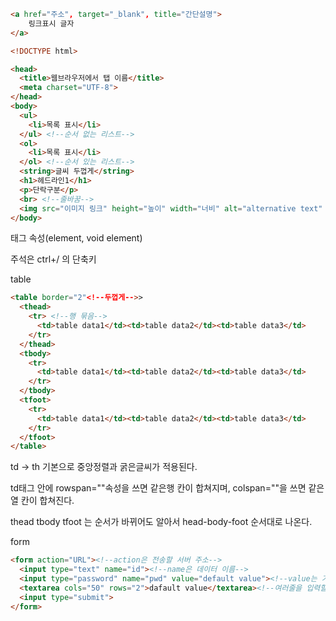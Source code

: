 ```html
<a href="주소", target="_blank", title="간단설명">
    링크표시 글자
</a>
```

```html
<!DOCTYPE html>
```

```html
<head>
  <title>웹브라우저에서 탭 이름</title>
  <meta charset="UTF-8">
</head>
<body>
  <ul>
    <li>목록 표시</li>
  </ul> <!--순서 없는 리스트-->
  <ol>
    <li>목록 표시</li>
  </ol> <!--순서 있는 리스트-->
  <string>글씨 두껍게</string>
  <h1>헤드라인1</h1>
  <p>단락구분</p>
  <br> <!--줄바꿈-->
  <img src="이미지 링크" height="높이" width="너비" alt="alternative text" title="도움말">
</body>
```

태그 속성(element, void element)

주석은 ctrl+/ 의 단축키



table

```html
<table border="2"<!--두껍게-->>
  <thead>
    <tr> <!--행 묶음-->
      <td>table data1</td><td>table data2</td><td>table data3</td> 
    </tr>
  </thead>
  <tbody>
	<tr>
      <td>table data1</td><td>table data2</td><td>table data3</td>
    </tr>
  </tbody>
  <tfoot>
	<tr>
      <td>table data1</td><td>table data2</td><td>table data3</td>
    </tr>
  </tfoot>
</table>
```

td -> th 기본으로 중앙정렬과 굵은글씨가 적용된다.

td태그 안에 rowspan=""속성을 쓰면 같은행 칸이 합쳐지며, colspan=""을 쓰면 같은열 칸이 합쳐진다.

thead tbody tfoot 는 순서가 바뀌어도 알아서 head-body-foot 순서대로 나온다.



form

```html
<form action="URL"><!--action은 전송할 서버 주소-->
  <input type="text" name="id"><!--name은 데이터 이름-->
  <input type="password" name="pwd" value="default value"><!--value는 기본 값-->
  <textarea cols="50" rows="2">dafault value</textarea><!--여러줄을 입력할 수 있는 창-->
  <input type="submit">
</form>
```

